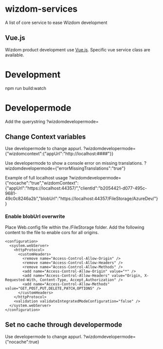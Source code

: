 # wizdom-services
A list of core service to ease Wizdom development

## Vue.js
Wizdom product development use [Vue.js](https://vuejs.org/).
Specific vue service class are available.

# Development
npm run build:watch

# Developermode
Add the querystring
?wizdomdevelopermode=

## Change Context variables
Use developermode to change appurl.
?wizdomdevelopermode={"wizdomcontext":{"appUrl":"http://localhost:####"}}

Use developermode to show a console error on missing translations.
?wizdomdevelopermode={"errorMissingTranslations":"true"}

Example of full localhost usage
?wizdomdevelopermode={"nocache":"true","wizdomContext":{"appUrl":"https://localhost:44357/","clientId":"b2054421-d077-495c-9681-49c0c8246a2b","blobUrl":"https://localhost:44357/FileStorage/AzureDev/"}}

### Enable blobUrl overwrite
Place Web.config file within the /FileStorage folder. Add the following content to the file to enable cors for all origins.
```
<configuration>
  <system.webServer>
    <httpProtocol>
      <customHeaders>
        <remove name="Access-Control-Allow-Origin" />
        <remove name="Access-Control-Allow-Headers" />
        <remove name="Access-Control-Allow-Methods" />
        <add name="Access-Control-Allow-Origin" value="*" />
        <add name="Access-Control-Allow-Headers" value="Origin, X-Requested-With, Content-Type, Accept,Authorization" />
        <add name="Access-Control-Allow-Methods" value="GET,POST,PUT,DELETE,PATCH,OPTIONS" />
      </customHeaders>
    </httpProtocol>
    <validation validateIntegratedModeConfiguration="false" />
  </system.webServer>
</configuration>
```

## Set no cache through developermode
Use developermode to change appurl.
?wizdomdevelopermode={"nocache":true}
